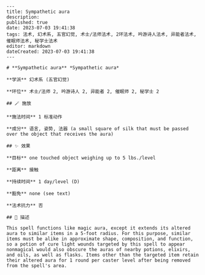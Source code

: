 
    ---
    title: Sympathetic aura
    description: 
    published: true
    date: 2023-07-03 19:41:38
    tags: 法术, 幻术系, 五官幻觉, 术士/法师法术, 2环法术, 吟游诗人法术, 异能者法术, 催眠师法术, 秘学士法术
    editor: markdown
    dateCreated: 2023-07-03 19:41:38
    ---

    # **Sympathetic aura** *Sympathetic aura*

    **学派** 幻术系 (五官幻觉) 

    **环位** 术士/法师 2, 吟游诗人 2, 异能者 2, 催眠师 2, 秘学士 2

    ## 🪄 施放

    **施法时间** 1 标准动作

    **成分** 语言, 姿势, 法器 (a small square of silk that must be passed over the object that receives the aura)

    ## ✨ 效果 

    **目标** one touched object weighing up to 5 lbs./level 

    **距离** 接触  

    **持续时间** 1 day/level (D) 

    **豁免** none (see text)

    **法术抗力** 否

    ## 📖 描述

    This spell functions like magic aura, except it extends its altered aura to similar items in a 5-foot radius. For this purpose, similar items must be alike in approximate shape, composition, and function, so a potion of cure light wounds targeted by this spell to appear nonmagical would also obscure the auras of nearby potions, elixirs, and oils, as well as flasks. Items other than the targeted item retain their altered aura for 1 round per caster level after being removed from the spell's area.
    
